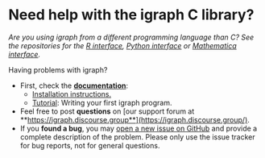 # Need help with the igraph C library?

_Are you using igraph from a different programming language than C? See the repositories for the [R interface](https://github.com/igraph/rigraph/), [Python interface](https://github.com/igraph/python-igraph/) or [Mathematica interface](https://github.com/szhorvat/IGraphM)._

Having problems with igraph?

 - First, check the [**documentation**](https://igraph.org/c/html/latest/):
    * [Installation instructions.](https://igraph.org/c/html/latest/igraph-Installation.html)
    * [Tutorial](https://igraph.org/c/html/latest/igraph-Tutorial.html): Writing your first igraph program.
 - Feel free to post **questions** on [our support forum at **https://igraph.discourse.group**](https://igraph.discourse.group/).
 - If you **found a bug**, you may [open a new issue on GitHub](https://github.com/igraph/igraph/issues) and provide a complete description of the problem. Please only use the issue tracker for bug reports, not for general questions.

